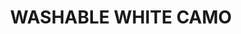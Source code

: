 ---
layout: product
title: "WASHABLE WHITE CAMO"
price: "300" 
desc: "Akrilna boja 17mL - Periva"
img_path: "/assets/img/A.MIG-0024.webp"
brand: "AMMO"
available: true
special_offer: false
new: false
soon: false
cat: "020000"
subcat: "020100"
subsubcat: "020101"
sifra: "A.MIG-0024"
popular: false
spec: false
---